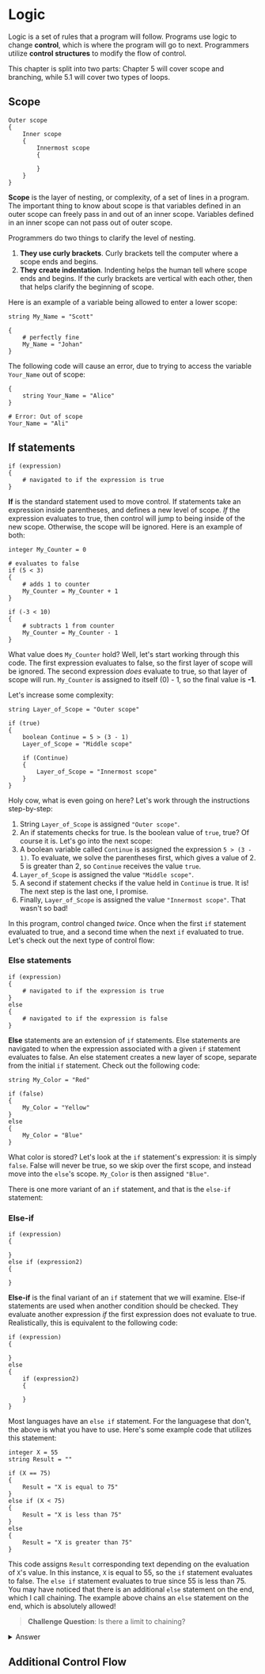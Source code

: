 # Logic

Logic is a set of rules that a program will follow. Programs use logic to change **control**, which is where the program will go to next. Programmers utilize **control structures** to modify the flow of control.

This chapter is split into two parts: Chapter 5 will cover scope and branching, while 5.1 will cover two types of loops.

## Scope

```
Outer scope
{
    Inner scope
    {
        Innermost scope
        {

        }
    }
}
```

**Scope** is the layer of nesting, or complexity, of a set of lines in a program. The important thing to know about scope is that variables defined in an outer scope can freely pass in and out of an inner scope. Variables defined in an inner scope can not pass out of outer scope.

Programmers do two things to clarify the level of nesting.
1. **They use curly brackets**. Curly brackets tell the computer where a scope ends and begins.
2. **They create indentation**. Indenting helps the human tell where scope ends and begins. If the curly brackets are vertical with each other, then that helps clarify the beginning of scope.

Here is an example of a variable being allowed to enter a lower scope:

```
string My_Name = "Scott"

{
    # perfectly fine
    My_Name = "Johan"
}
```

The following code will cause an error, due to trying to access the variable `Your_Name` out of scope:

```
{
    string Your_Name = "Alice"
}

# Error: Out of scope
Your_Name = "Ali"
```

## If statements

```
if (expression)
{
    # navigated to if the expression is true
}
```

**If** is the standard statement used to move control. If statements take an expression inside parentheses, and defines a new level of scope. _If_ the expression evaluates to true, then control will jump to being inside of the new scope. Otherwise, the scope will be ignored. Here is an example of both:

```
integer My_Counter = 0

# evaluates to false
if (5 < 3)
{
    # adds 1 to counter
    My_Counter = My_Counter + 1
}

if (-3 < 10)
{
    # subtracts 1 from counter
    My_Counter = My_Counter - 1
}
```

What value does `My_Counter` hold? Well, let's start working through this code. The first expression evaluates to false, so the first layer of scope will be ignored. The second expression _does_ evaluate to true, so that layer of scope will run. `My_Counter` is assigned to itself (0) - 1, so the final value is **-1**.

Let's increase some complexity:

```
string Layer_of_Scope = "Outer scope"

if (true)
{
    boolean Continue = 5 > (3 - 1)
    Layer_of_Scope = "Middle scope"

    if (Continue)
    {
        Layer_of_Scope = "Innermost scope"
    }
}
```

Holy cow, what is even going on here? Let's work through the instructions step-by-step:
1. String `Layer_of_Scope` is assigned `"Outer scope"`.
2. An if statements checks for true. Is the boolean value of `true`, true? Of course it is. Let's go into the next scope:
3. A boolean variable called `Continue` is assigned the expression `5 > (3 - 1)`. To evaluate, we solve the parentheses first, which gives a value of 2. 5 is greater than 2, so `Continue` receives the value `true`.
4. `Layer_of_Scope` is assigned the value `"Middle scope"`.
5. A second if statement checks if the value held in `Continue` is true. It is! The next step is the last one, I promise.
6. Finally, `Layer_of_Scope` is assigned the value `"Innermost scope"`. That wasn't so bad!

In this program, control changed _twice_. Once when the first `if` statement evaluated to true, and a second time when the next `if` evaluated to true. Let's check out the next type of control flow:

### Else statements

```
if (expression)
{
    # navigated to if the expression is true
}
else
{
    # navigated to if the expression is false
}
```

**Else** statements are an extension of `if` statements. Else statements are navigated to when the expression associated with a given `if` statement evaluates to false. An else statement creates a new layer of scope, separate from the initial `if` statement. Check out the following code:

```
string My_Color = "Red"

if (false)
{
    My_Color = "Yellow"
}
else
{
    My_Color = "Blue"
}
```

What color is stored? Let's look at the `if` statement's expression: it is simply `false`. False will never be true, so we skip over the first scope, and instead move into the `else`'s scope. `My_Color` is then assigned `"Blue"`.

There is one more variant of an `if` statement, and that is the `else-if` statement:

### Else-if

```
if (expression)
{

}
else if (expression2)
{

}
```

**Else-if** is the final variant of an `if` statement that we will examine. Else-if statements are used when another condition should be checked. They evaluate another expression _if_ the first expression does not evaluate to true. Realistically, this is equivalent to the following code:

```
if (expression)
{

}
else
{
    if (expression2)
    {

    }
}
```

Most languages have an `else if` statement. For the languagese that don't, the above is what you have to use. Here's some example code that utilizes this statement:

```
integer X = 55
string Result = ""

if (X == 75)
{
    Result = "X is equal to 75"
}
else if (X < 75)
{
    Result = "X is less than 75"
}
else
{
    Result = "X is greater than 75"
}
```

This code assigns `Result` corresponding text depending on the evaluation of `X`'s value. In this instance, `X` is equal to 55, so the `if` statement evaluates to false. The `else if` statement evaluates to true since 55 is less than 75. You may have noticed that there is an additional `else` statement on the end, which I call chaining. The example above chains an `else` statement on the end, which is absolutely allowed!

> **Challenge Question**: Is there a limit to chaining?

<details>
    <summary>Answer</summary>
    Yes, there is. <code>if</code> statements have the following limits:<br/>
    <ul>
        <li>Each chain must start with an <code>if</code>.</li>
        <li>A chain may have 0 to many <code>else if</code> statements.</li>
        <li>A chain may end in 0 or 1 <code>else</code> statements.</li>
    </ul>
    As an example, this is allowed:
<pre>if (expression)
{
    # foo
}
else if (expression2)
{
    # bar
}
else if (expression3)
{
    # baz
}
else
{
    # biz
}</pre>
    But this is not:
<pre>
if (expression1)
{
    # foo
}
else
{
    # bar
}
else
{
    # baz
}
</pre>
</details>

## Additional Control Flow

<style>
summary:hover {
  font-weight: bold;
  cursor: pointer;
}
</style>